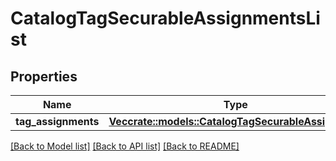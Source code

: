 # CatalogTagSecurableAssignmentsList

## Properties

Name | Type | Description | Notes
------------ | ------------- | ------------- | -------------
**tag_assignments** | [**Vec<crate::models::CatalogTagSecurableAssignment>**](CatalogTagSecurableAssignment.md) |  | 

[[Back to Model list]](../README.md#documentation-for-models) [[Back to API list]](../README.md#documentation-for-api-endpoints) [[Back to README]](../README.md)


